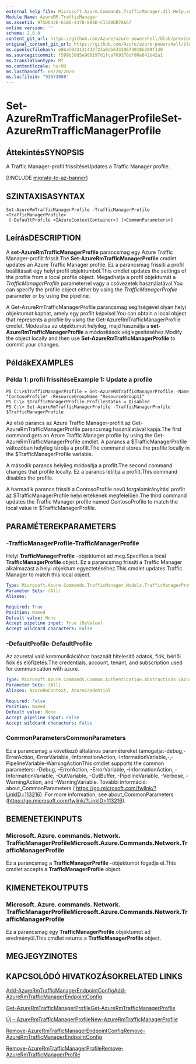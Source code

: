 ```yaml
---
external help file: Microsoft.Azure.Commands.TrafficManager.dll-Help.xml
Module Name: AzureRM.TrafficManager
ms.assetid: 975DD42E-61B6-437B-884D-C15A8DB7A667
online version: ''
schema: 2.0.0
content_git_url: https://github.com/Azure/azure-powershell/blob/preview/src/ResourceManager/TrafficManager/Commands.TrafficManager2/help/Set-AzureRmTrafficManagerProfile.md
original_content_git_url: https://github.com/Azure/azure-powershell/blob/preview/src/ResourceManager/TrafficManager/Commands.TrafficManager2/help/Set-AzureRmTrafficManagerProfile.md
ms.openlocfilehash: e8baf033131442f23a0db63339673018b209f140
ms.sourcegitcommit: f599b50d5e980197d1fca769378df90a842b42a1
ms.translationtype: MT
ms.contentlocale: hu-HU
ms.lasthandoff: 08/20/2020
ms.locfileid: "93673080"
---
```

# <span data-ttu-id="28570-101">Set-AzureRmTrafficManagerProfile</span><span class="sxs-lookup"><span data-stu-id="28570-101">Set-AzureRmTrafficManagerProfile</span></span>

## <span data-ttu-id="28570-102">Áttekintés</span><span class="sxs-lookup"><span data-stu-id="28570-102">SYNOPSIS</span></span>
<span data-ttu-id="28570-103">A Traffic Manager-profil frissítése</span><span class="sxs-lookup"><span data-stu-id="28570-103">Updates a Traffic Manager profile.</span></span>

[!INCLUDE [migrate-to-az-banner](../../includes/migrate-to-az-banner.md)]

## <span data-ttu-id="28570-104">SZINTAXISA</span><span class="sxs-lookup"><span data-stu-id="28570-104">SYNTAX</span></span>

```
Set-AzureRmTrafficManagerProfile -TrafficManagerProfile <TrafficManagerProfile>
 [-DefaultProfile <IAzureContextContainer>] [<CommonParameters>]
```

## <span data-ttu-id="28570-105">Leírás</span><span class="sxs-lookup"><span data-stu-id="28570-105">DESCRIPTION</span></span>
<span data-ttu-id="28570-106">A **set-AzureRmTrafficManagerProfile** parancsmag egy Azure Traffic Manager-profilt frissít.</span><span class="sxs-lookup"><span data-stu-id="28570-106">The **Set-AzureRmTrafficManagerProfile** cmdlet updates an Azure Traffic Manager profile.</span></span>
<span data-ttu-id="28570-107">Ez a parancsmag frissíti a profil beállításait egy helyi profil objektumból.</span><span class="sxs-lookup"><span data-stu-id="28570-107">This cmdlet updates the settings of the profile from a local profile object.</span></span>
<span data-ttu-id="28570-108">Megadhatja a profil objektumát a *TrafficManagerProfile* paraméterrel vagy a csővezeték használatával.</span><span class="sxs-lookup"><span data-stu-id="28570-108">You can specify the profile object either by using the *TrafficManagerProfile* parameter or by using the pipeline.</span></span>

<span data-ttu-id="28570-109">A Get-AzureRmTrafficManagerProfile parancsmag segítségével olyan helyi objektumot kaphat, amely egy profilt képvisel.</span><span class="sxs-lookup"><span data-stu-id="28570-109">You can obtain a local object that represents a profile by using the Get-AzureRmTrafficManagerProfile cmdlet.</span></span>
<span data-ttu-id="28570-110">Módosítsa az objektumot helyileg, majd használja a **set-AzureRmTrafficManagerProfile** a módosítások véglegesítéséhez.</span><span class="sxs-lookup"><span data-stu-id="28570-110">Modify the object locally and then use **Set-AzureRmTrafficManagerProfile** to commit your changes.</span></span>

## <span data-ttu-id="28570-111">Példák</span><span class="sxs-lookup"><span data-stu-id="28570-111">EXAMPLES</span></span>

### <span data-ttu-id="28570-112">Példa 1: profil frissítése</span><span class="sxs-lookup"><span data-stu-id="28570-112">Example 1: Update a profile</span></span>
```
PS C:\>$TrafficManagerProfile = Get-AzureRmTrafficManagerProfile -Name "ContosoProfile" -ResourceGroupName "ResourceGroup11" 
PS C:\> $TrafficManagerProfile.ProfileStatus = Disabled
PS C:\> Set-AzureRmTrafficManagerProfile -TrafficManagerProfile $TrafficManagerProfile
```

<span data-ttu-id="28570-113">Az első parancs az Azure Traffic Manager-profilt az Get-AzureRmTrafficManagerProfile parancsmag használatával kapja.</span><span class="sxs-lookup"><span data-stu-id="28570-113">The first command gets an Azure Traffic Manager profile by using the Get-AzureRmTrafficManagerProfile cmdlet.</span></span>
<span data-ttu-id="28570-114">A parancs a $TrafficManagerProfile változóban helyileg tárolja a profilt.</span><span class="sxs-lookup"><span data-stu-id="28570-114">The command stores the profile locally in the $TrafficManagerProfile variable.</span></span>

<span data-ttu-id="28570-115">A második parancs helyileg módosítja a profilt.</span><span class="sxs-lookup"><span data-stu-id="28570-115">The second command changes that profile locally.</span></span>
<span data-ttu-id="28570-116">Ez a parancs letiltja a profilt.</span><span class="sxs-lookup"><span data-stu-id="28570-116">This command disables the profile.</span></span>

<span data-ttu-id="28570-117">A harmadik parancs frissíti a ContosoProfile nevű forgalomirányítási profilt az $TrafficManagerProfile helyi értékének megfelelően.</span><span class="sxs-lookup"><span data-stu-id="28570-117">The third command updates the Traffic Manager profile named ContosoProfile to match the local value in $TrafficManagerProfile.</span></span>

## <span data-ttu-id="28570-118">PARAMÉTEREK</span><span class="sxs-lookup"><span data-stu-id="28570-118">PARAMETERS</span></span>

### <span data-ttu-id="28570-119">-TrafficManagerProfile</span><span class="sxs-lookup"><span data-stu-id="28570-119">-TrafficManagerProfile</span></span>
<span data-ttu-id="28570-120">Helyi **TrafficManagerProfile** -objektumot ad meg.</span><span class="sxs-lookup"><span data-stu-id="28570-120">Specifies a local **TrafficManagerProfile** object.</span></span>
<span data-ttu-id="28570-121">Ez a parancsmag frissíti a Traffic Manager alkalmazást a helyi objektum egyeztetéséhez.</span><span class="sxs-lookup"><span data-stu-id="28570-121">This cmdlet updates Traffic Manager to match this local object.</span></span>

```yaml
Type: Microsoft.Azure.Commands.TrafficManager.Models.TrafficManagerProfile
Parameter Sets: (All)
Aliases: 

Required: True
Position: Named
Default value: None
Accept pipeline input: True (ByValue)
Accept wildcard characters: False
```

### <span data-ttu-id="28570-122">-DefaultProfile</span><span class="sxs-lookup"><span data-stu-id="28570-122">-DefaultProfile</span></span>
<span data-ttu-id="28570-123">Az azuretal való kommunikációhoz használt hitelesítő adatok, fiók, bérlői fiók és előfizetés.</span><span class="sxs-lookup"><span data-stu-id="28570-123">The credentials, account, tenant, and subscription used for communication with azure.</span></span>

```yaml
Type: Microsoft.Azure.Commands.Common.Authentication.Abstractions.IAzureContextContainer
Parameter Sets: (All)
Aliases: AzureRmContext, AzureCredential

Required: False
Position: Named
Default value: None
Accept pipeline input: False
Accept wildcard characters: False
```

### <span data-ttu-id="28570-124">CommonParameters</span><span class="sxs-lookup"><span data-stu-id="28570-124">CommonParameters</span></span>
<span data-ttu-id="28570-125">Ez a parancsmag a következő általános paramétereket támogatja:-debug,-ErrorAction,-ErrorVariable,-InformationAction,-InformationVariable,-,-PipelineVariable-WarningAction</span><span class="sxs-lookup"><span data-stu-id="28570-125">This cmdlet supports the common parameters: -Debug, -ErrorAction, -ErrorVariable, -InformationAction, -InformationVariable, -OutVariable, -OutBuffer, -PipelineVariable, -Verbose, -WarningAction, and -WarningVariable.</span></span> <span data-ttu-id="28570-126">További információ: about_CommonParameters ( https://go.microsoft.com/fwlink/?LinkID=113216) .</span><span class="sxs-lookup"><span data-stu-id="28570-126">For more information, see about_CommonParameters (https://go.microsoft.com/fwlink/?LinkID=113216).</span></span>

## <span data-ttu-id="28570-127">BEMENETEK</span><span class="sxs-lookup"><span data-stu-id="28570-127">INPUTS</span></span>

### <span data-ttu-id="28570-128">Microsoft. Azure. commands. Network. TrafficManagerProfile</span><span class="sxs-lookup"><span data-stu-id="28570-128">Microsoft.Azure.Commands.Network.TrafficManagerProfile</span></span>
<span data-ttu-id="28570-129">Ez a parancsmag a **TrafficManagerProfile** -objektumot fogadja el.</span><span class="sxs-lookup"><span data-stu-id="28570-129">This cmdlet accepts a **TrafficManagerProfile** object.</span></span>

## <span data-ttu-id="28570-130">KIMENETEK</span><span class="sxs-lookup"><span data-stu-id="28570-130">OUTPUTS</span></span>

### <span data-ttu-id="28570-131">Microsoft. Azure. commands. Network. TrafficManagerProfile</span><span class="sxs-lookup"><span data-stu-id="28570-131">Microsoft.Azure.Commands.Network.TrafficManagerProfile</span></span>
<span data-ttu-id="28570-132">Ez a parancsmag egy **TrafficManagerProfile** objektumot ad eredményül.</span><span class="sxs-lookup"><span data-stu-id="28570-132">This cmdlet returns a **TrafficManagerProfile** object.</span></span>

## <span data-ttu-id="28570-133">MEGJEGYZI</span><span class="sxs-lookup"><span data-stu-id="28570-133">NOTES</span></span>

## <span data-ttu-id="28570-134">KAPCSOLÓDÓ HIVATKOZÁSOK</span><span class="sxs-lookup"><span data-stu-id="28570-134">RELATED LINKS</span></span>

[<span data-ttu-id="28570-135">Add-AzureRmTrafficManagerEndpointConfig</span><span class="sxs-lookup"><span data-stu-id="28570-135">Add-AzureRmTrafficManagerEndpointConfig</span></span>](./Add-AzureRmTrafficManagerEndpointConfig.md)

[<span data-ttu-id="28570-136">Get-AzureRmTrafficManagerProfile</span><span class="sxs-lookup"><span data-stu-id="28570-136">Get-AzureRmTrafficManagerProfile</span></span>](./Get-AzureRmTrafficManagerProfile.md)

[<span data-ttu-id="28570-137">Új – AzureRmTrafficManagerProfile</span><span class="sxs-lookup"><span data-stu-id="28570-137">New-AzureRmTrafficManagerProfile</span></span>](./New-AzureRmTrafficManagerProfile.md)

[<span data-ttu-id="28570-138">Remove-AzureRmTrafficManagerEndpointConfig</span><span class="sxs-lookup"><span data-stu-id="28570-138">Remove-AzureRmTrafficManagerEndpointConfig</span></span>](./Remove-AzureRmTrafficManagerEndpointConfig.md)

[<span data-ttu-id="28570-139">Remove-AzureRmTrafficManagerProfile</span><span class="sxs-lookup"><span data-stu-id="28570-139">Remove-AzureRmTrafficManagerProfile</span></span>](./Remove-AzureRmTrafficManagerProfile.md)


